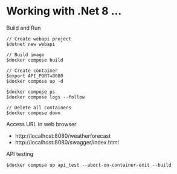 # Working with .Net 8 ...

Build and Run
```
// Create webapi project
$dotnet new webapi

// Build image
$docker compose build

// Create container
$export API_PORT=8080
$docker compose up -d

$docker compose ps
$docker compose logs --follow

// Delete all containers
$docker compose down
```

Access URL in web browser
* http://localhost:8080/weatherforecast
* http://localhost:8080/swagger/index.html

API testing
```
$docker compose up api_test --abort-on-container-exit --build
```
